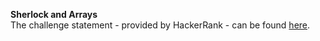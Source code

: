 **Sherlock and Arrays**
<br>
The challenge statement - provided by HackerRank -  can be found [here](https://www.hackerrank.com/challenges/one-month-preparation-kit-sherlock-and-array/problem).